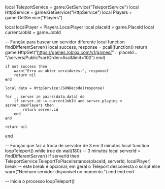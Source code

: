 local TeleportService = game:GetService("TeleportService")
local HttpService = game:GetService("HttpService")
local Players = game:GetService("Players")

local localPlayer = Players.LocalPlayer
local placeId = game.PlaceId
local currentJobId = game.JobId

-- Função para buscar um servidor diferente
local function findDifferentServer()
	local success, response = pcall(function()
		return game:HttpGet("https://games.roblox.com/v1/games/" .. placeId .. "/servers/Public?sortOrder=Asc&limit=100")
	end)

	if not success then
		warn("Erro ao obter servidores:", response)
		return nil
	end

	local data = HttpService:JSONDecode(response)

	for _, server in pairs(data.data) do
		if server.id ~= currentJobId and server.playing < server.maxPlayers then
			return server.id
		end
	end

	return nil
end

-- Função que faz a troca de servidor de 3 em 3 minutos
local function loopTeleport()
	while true do
		wait(180) -- 3 minutos
		local serverId = findDifferentServer()
		if serverId then
			TeleportService:TeleportToPlaceInstance(placeId, serverId, localPlayer)
			break -- este break é opcional; em geral o Teleport desconecta o script
		else
			warn("Nenhum servidor disponível no momento.")
		end
	end
end

-- Inicia o processo
loopTeleport()
